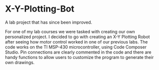 # X-Y-Plotting-Bot
A lab project that has since been improved.

For one of my lab courses we were tasked with creating our own personalized project. I decided to go with creating an X-Y Plotting Robot after seeing how motor control worked in one of our previous labs. The code works on the TI MSP-430 microcontroller, using Code Composer Studio. Pin connections are clearly commented in the code and there are handy functions to allow users to customize the program to generate their own drawings.
